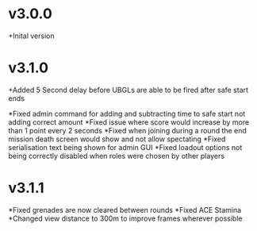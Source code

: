 # v3.0.0

+Inital version

# v3.1.0

+Added 5 Second delay before UBGLs are able to be fired after safe start ends

*Fixed admin command for adding and subtracting time to safe start not adding correct amount
*Fixed issue where score would increase by more than 1 point every 2 seconds
*Fixed when joining during a round the end mission death screen would show and not allow spectating
*Fixed serialisation text being shown for admin GUI
*Fixed loadout options not being correctly disabled when roles were chosen by other players

# v3.1.1

*Fixed grenades are now cleared between rounds
*Fixed ACE Stamina
*Changed view distance to 300m to improve frames wherever possible